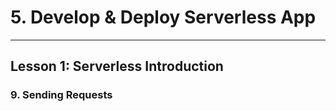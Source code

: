 # 5. Develop & Deploy Serverless App
___

## Lesson 1: Serverless Introduction

### 9. Sending Requests



